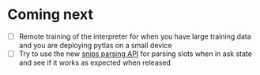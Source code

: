Coming next
===

- [ ] Remote training of the interpreter for when you have large training data and you are deploying pytlas on a small device
- [ ] Try to use the new [snips parsing API](https://github.com/snipsco/snips-nlu/pull/724) for parsing slots when in ask state and see if it works as expected when released
